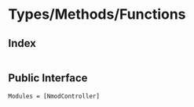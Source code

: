 # Types/Methods/Functions

## Index
```@index
```
## Public Interface
```@autodocs
Modules = [NmodController]
```